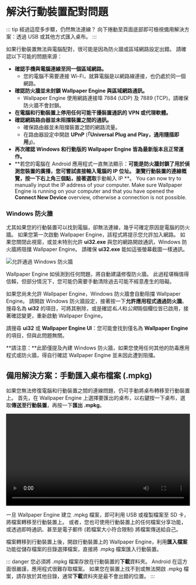 # 解決行動裝置配對問題

::: tip
經過這麼多步驟，仍然無法連線？ 向下捲動至頁面底部即可檢視備用解決方案：透過 USB 或其他方式匯入桌布。
:::

如果行動裝置無法與電腦配對，很可能是因為防火牆或區域網路設定出錯。 請確認以下可能的問題來源：

* **確認手機與電腦連線至同一個區域網路。**
  * 您的電腦不需要連接 Wi-Fi，就算電腦是以網路線連接，也仍處於同一個網路。
* **確認防火牆並未封鎖 Wallpaper Engine 與區域網路通訊。**
  * Wallpaper Engine 使用網路連接埠 7884 (UDP) 及 7889 (TCP)，請確保防火牆不會封鎖。
* **在電腦和行動裝置上停用任何可能干擾裝置通訊的 VPN 或代理軟體。**
* **確認網路路由器並未阻擋裝置之間的通訊。**
    * 確保路由器並未阻擋裝置之間的網路流量。
    * 在路由器設定中開啟 **UPnP** (**「Universal Plug and Play，通用隨插即用」**)。
* **再次確認 Windows 和行動版的 Wallpaper Engine 皆為最新版本且正常運作。**
* **若您的電腦在 Android 應用程式一直無法顯示：**可能是防火牆封鎖了用於偵測您裝置的廣播，您可嘗試直接輸入電腦的 IP 位址。 瀏覽行動裝置的連線概覽，按一下右上角三個點，接著選取**手動輸入 IP **。 You can now try to manually input the IP address of your computer. Make sure Wallpaper Engine is running on your computer and that you have opened the **Connect New Device** overview, otherwise a connection is not possible.

### Windows 防火牆

尤其如果您的行動裝置可以找到電腦，卻無法連線，幾乎可確定原因是電腦的防火牆。 如果您第一次啟動 Wallpaper Engine，該程式將提示您允許加入網路。 如果您關閉此視窗，或並未特別允許 **ui32.exe** 與您的網路開啟通訊，Windows 防火牆將阻擋 Wallpaper Engine。 請確保 **ui32.exe** 能如這張螢幕截圖一樣通訊。

![允許通過 Windows 防火牆](/img/faq/windows_defender.png)

Wallpaper Engine 如偵測到任何問題，將自動建議修復防火牆。 此過程堪稱值得信賴，但部分情況下，您可能仍需要手動清除過去可能不經意產生的阻礙。

如果您尚未允許 Wallpaper Engine，Windows 防火牆會自動阻擋 Wallpaper Engine。 請開啟 Windows 防火牆設定，接著按一下**允許應用程式通過防火牆**。 搜尋名為 **ui32** 的項目，可將其刪除，或是確認*私人*和*公開*兩個欄位皆已啟用，接著確認變更，重新啟動 Wallpaper Engine。

請搜尋 **ui32** 或 **Wallpaper Engine UI**：您可能會找到僅名為 **Wallpaper Engine** 的項目，但與此問題無關。

**請注意：**此節僅提及內建 Windows 防火牆，如果您使用任何其他的防毒應用程式或防火牆，得自行確認 Wallpaper Engine 並未因此遭到阻擋。

## 備用解決方案：手動匯入桌布檔案 (.mpkg)

如果您無法修復電腦和行動裝置之間的連線問題，仍可手動將桌布轉移至行動裝置上。 首先，在 Wallpaper Engine 上選擇要匯出的桌布，以右鍵按一下桌布，選取**傳送至行動裝置**，再按一下**匯出 .mpkg**。

<video width="100%" controls autoplay loop>
  <source src="/videos/mobile_export.mp4" type="video/mp4">
  您的瀏覽器不支援視訊標籤。
</video>

一旦 Wallpaper Engine 建立 .mpkg 檔案，即可利用 USB 或複製檔案至 SD 卡，將檔案轉移至行動裝置上。 或者，您也可使用行動裝置上的任何檔案分享功能，或透過即時通訊、甚至是電子郵件 (若檔案大小符合限制) 將檔案傳送給自己。

檔案轉移到行動裝置上後，開啟行動裝置上的 Wallpaper Engine，利用**匯入檔案**功能從儲存檔案的目錄選擇檔案，直接將 .mpkg 檔案匯入行動裝置。

::: danger
您必須將 .mpkg 檔案存放在行動裝置的**下載**資料夾。 Android 在這方面很嚴謹，應用程式很難存取檔案。 如果您在裝置上找不到或無法開啟 .mpkg 檔案，請存放於其他目錄，通常**下載**資料夾是最不會出錯的位置。
:::